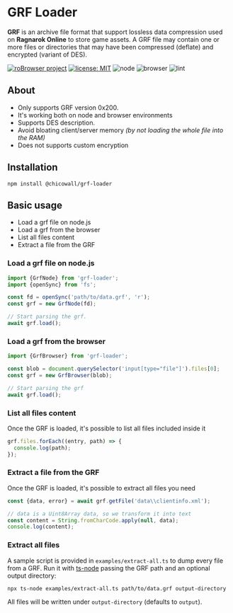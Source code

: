 # GRF Loader

**GRF** is an archive file format that support lossless data compression used on **Ragnarok Online** to store game assets. A GRF file may contain one or more files or directories that may have been compressed (deflate) and encrypted (variant of DES).

[![roBrowser project](https://img.shields.io/badge/project-roBrowser-informational.svg)](https://github.com/vthibault/roBrowser) [![license: MIT](https://img.shields.io/badge/license-MIT-brightgreen.svg)](https://opensource.org/licenses/MIT)
![node](https://github.com/vthibault/grf-loader/workflows/node/badge.svg?branch=master) ![browser](https://github.com/vthibault/grf-loader/workflows/browser/badge.svg?branch=master) ![lint](https://github.com/vthibault/grf-loader/workflows/lint/badge.svg?branch=master)

## About

- Only supports GRF version 0x200.
- It's working both on node and browser environments
- Supports DES description.
- Avoid bloating client/server memory _(by not loading the whole file into the RAM)_
- Does not supports custom encryption

## Installation

```
npm install @chicowall/grf-loader
```

## Basic usage

- Load a grf file on node.js
- Load a grf from the browser
- List all files content
- Extract a file from the GRF

### Load a grf file on node.js

```ts
import {GrfNode} from 'grf-loader';
import {openSync} from 'fs';

const fd = openSync('path/to/data.grf', 'r');
const grf = new GrfNode(fd);

// Start parsing the grf.
await grf.load();
```

### Load a grf from the browser

```ts
import {GrfBrowser} from 'grf-loader';

const blob = document.querySelector('input[type="file"]').files[0];
const grf = new GrfBrowser(blob);

// Start parsing the grf
await grf.load();
```

### List all files content

Once the GRF is loaded, it's possible to list all files included inside it

```ts
grf.files.forEach((entry, path) => {
  console.log(path);
});
```

### Extract a file from the GRF

Once the GRF is loaded, it's possible to extract all files you need

```ts
const {data, error} = await grf.getFile('data\\clientinfo.xml');

// data is a Uint8Array data, so we transform it into text
const content = String.fromCharCode.apply(null, data);
console.log(content);
```

### Extract all files

A sample script is provided in `examples/extract-all.ts` to dump every file from a GRF.
Run it with [ts-node](https://typestrong.org/ts-node/) passing the GRF path and an optional output directory:

```bash
npx ts-node examples/extract-all.ts path/to/data.grf output-directory
```

All files will be written under `output-directory` (defaults to `output`).
